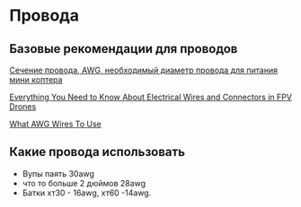 # Провода

## Базовые рекомендации для проводов
[Сечение провода, AWG, необходимый диаметр провода для питания мини коптера](https://rcdetails.info/sechenie-provoda-awg-neobhodimyj-diametr-provoda-dlya-pitaniya-mini-koptera/)

[Everything You Need to Know About Electrical Wires and Connectors in FPV Drones](https://oscarliang.com/wires-connectors/)  

[What AWG Wires To Use](https://intofpv.com/t-what-awg-wires-to-use)  

## Какие провода использовать
- Вупы паять 30awg 
- что то больше 2 дюймов 28awg
- Батки хт30 - 16awg, хт60 -14awg.